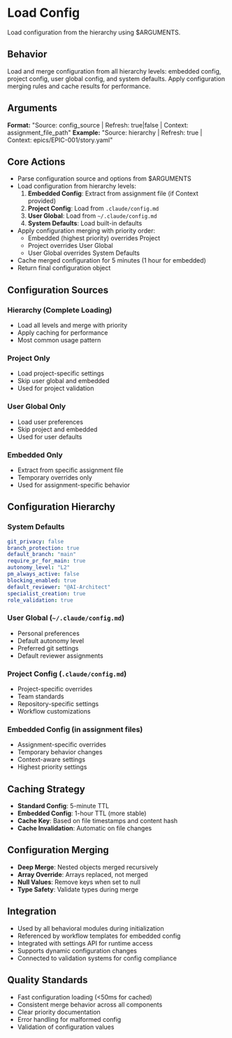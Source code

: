 # Load Config

Load configuration from the hierarchy using $ARGUMENTS.

## Behavior
Load and merge configuration from all hierarchy levels: embedded config,
project config, user global config, and system defaults. Apply configuration
merging rules and cache results for performance.

## Arguments
**Format:** "Source: config_source | Refresh: true|false | Context: assignment_file_path"
**Example:** "Source: hierarchy | Refresh: true | Context: epics/EPIC-001/story.yaml"

## Core Actions
- Parse configuration source and options from $ARGUMENTS
- Load configuration from hierarchy levels:
  1. **Embedded Config**: Extract from assignment file (if Context provided)
  2. **Project Config**: Load from `.claude/config.md`
  3. **User Global**: Load from `~/.claude/config.md`
  4. **System Defaults**: Load built-in defaults
- Apply configuration merging with priority order:
  - Embedded (highest priority) overrides Project
  - Project overrides User Global
  - User Global overrides System Defaults
- Cache merged configuration for 5 minutes (1 hour for embedded)
- Return final configuration object

## Configuration Sources

### Hierarchy (Complete Loading)
- Load all levels and merge with priority
- Apply caching for performance
- Most common usage pattern

### Project Only
- Load project-specific settings
- Skip user global and embedded
- Used for project validation

### User Global Only
- Load user preferences
- Skip project and embedded
- Used for user defaults

### Embedded Only
- Extract from specific assignment file
- Temporary overrides only
- Used for assignment-specific behavior

## Configuration Hierarchy

### System Defaults
```yaml
git_privacy: false
branch_protection: true
default_branch: "main"
require_pr_for_main: true
autonomy_level: "L2"
pm_always_active: false
blocking_enabled: true
default_reviewer: "@AI-Architect"
specialist_creation: true
role_validation: true
```

### User Global (`~/.claude/config.md`)
- Personal preferences
- Default autonomy level
- Preferred git settings
- Default reviewer assignments

### Project Config (`.claude/config.md`)
- Project-specific overrides
- Team standards
- Repository-specific settings
- Workflow customizations

### Embedded Config (in assignment files)
- Assignment-specific overrides
- Temporary behavior changes
- Context-aware settings
- Highest priority settings

## Caching Strategy
- **Standard Config**: 5-minute TTL
- **Embedded Config**: 1-hour TTL (more stable)
- **Cache Key**: Based on file timestamps and content hash
- **Cache Invalidation**: Automatic on file changes

## Configuration Merging
- **Deep Merge**: Nested objects merged recursively
- **Array Override**: Arrays replaced, not merged
- **Null Values**: Remove keys when set to null
- **Type Safety**: Validate types during merge

## Integration
- Used by all behavioral modules during initialization
- Referenced by workflow templates for embedded config
- Integrated with settings API for runtime access
- Supports dynamic configuration changes
- Connected to validation systems for config compliance

## Quality Standards
- Fast configuration loading (<50ms for cached)
- Consistent merge behavior across all components
- Clear priority documentation
- Error handling for malformed config
- Validation of configuration values